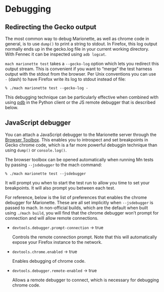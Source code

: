 Debugging
=========

Redirecting the Gecko output
----------------------------

The most common way to debug Marionette, as well as chrome code in
general, is to use `dump()` to print a string to stdout.  In Firefox,
this log output normally ends up in the gecko.log file in your current
working directory.  With Fennec it can be inspected using `adb logcat`.

`mach marionette test` takes a `--gecko-log` option which lets
you redirect this output stream.  This is convenient if you want to
“merge” the test harness output with the stdout from the browser.
Per Unix conventions you can use `-` (dash) to have Firefox write
its log to stdout instead of file:

	% ./mach marionette test --gecko-log -

This debugging technique can be particularly effective when combined
with using [pdb] in the Python client or the JS remote debugger
that is described below.

[pdb]: https://docs.python.org/2/library/pdb.html


JavaScript debugger
-------------------

You can attach a JavaScript debugger to the Marionette server
through the [Browser Toolbox].  This enables you to introspect and
set breakpoints in Gecko chrome code, which is a far more powerful
debuggin technique than using `dump()` or `console.log()`.

The browser toolbox can be opened automatically when running Mn
tests by passing `--jsdebugger` to the mach command:

	% ./mach marionette test --jsdebugger

It will prompt you when to start the test run to allow you time to
set your breakpoints.  It will also prompt you between each test.

For reference, below is the list of preferences that enables the
chrome debugger for Marionette.  These are all set implicitly when
`--jsdebugger` is passed to mach.  In non-official builds, which
are the default when built using `./mach build`, you will find that
the chrome debugger won’t prompt for connection and will allow
remote connections.

  * `devtools.debugger.prompt-connection` → true

    Controls the remote connection prompt.  Note that this will
    automatically expose your Firefox instance to the network.

  * `devtools.chrome.enabled` → true

    Enables debugging of chrome code.

  * `devtools.debugger.remote-enabled` → true

    Allows a remote debugger to connect, which is necessary for
    debugging chrome code.

[Browser Toolbox]: https://developer.mozilla.org/en-US/docs/Tools/Browser_Toolbox
